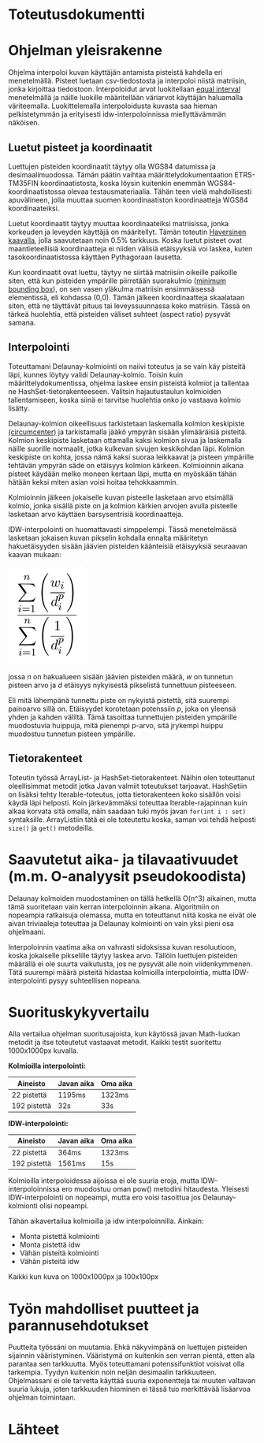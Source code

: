 # Toteutusdokumentti

# Ohjelman yleisrakenne

Ohjelma interpoloi kuvan käyttäjän antamista pisteistä kahdella eri menetelmällä. Pisteet luetaan csv-tiedostosta ja interpoloi niistä matriisin, jonka kirjoittaa tiedostoon. Interpoloidut arvot luokitellaan [equal interval](http://wiki.gis.com/wiki/index.php/Equal_Interval_classification) menetelmällä ja näille luokille määritellään väriarvot käyttäjän haluamalla väriteemalla. Luokittelemalla interpoloidusta kuvasta saa hieman pelkistetymmän ja erityisesti idw-interpoloinnissa miellyttävämmän näköisen.

## Luetut pisteet ja koordinaatit

Luettujen pisteiden koordinaatit täytyy olla WGS84 datumissa ja desimaalimuodossa. Tämän päätin vaihtaa määrittelydokumentaation ETRS-TM35FIN koordinaatistosta, koska löysin kuitenkin enemmän WGS84-koordinaatistossa olevaa testausmateriaalia. Tähän teen vielä mahdollisesti apuvälineen, jolla muuttaa suomen koordinaatiston koordinaatteja WGS84 koordinaateiksi. 

Luetut koordinaatit täytyy muuttaa koordinaateiksi matriisissa, jonka korkeuden ja leveyden käyttäjä on määritellyt. Tämän toteutin [Haversinen kaavalla](https://en.wikipedia.org/wiki/Haversine_formula), jolla saavutetaan noin 0.5% tarkkuus. Koska luetut pisteet ovat maantieteellisiä koordinaatteja ei niiden välisiä etäisyyksiä voi laskea, kuten tasokoordinaatistossa käyttäen Pythagoraan lausetta.

Kun koordinaatit ovat luettu, täytyy ne siirtää matriisiin oikeille paikoille siten, että kun pisteiden ympärille piirretään suorakulmio ([minimum bounding box](https://en.wikipedia.org/wiki/Minimum_bounding_rectangle)), on sen vasen yläkulma matriisin ensimmäisessä elementissä, eli kohdassa (0,0). Tämän jälkeen koordinaatteja skaalataan siten, että ne täyttävät pituus tai leveyssuunnassa koko matriisin. Tässä on tärkeä huolehtia, että pisteiden väliset suhteet (aspect ratio) pysyvät samana.

## Interpolointi

Toteuttamani Delaunay-kolmiointi on naiivi toteutus ja se vain käy pisteitä läpi, kunnes löytyy validi Delaunay-kolmio. Toisin kuin määrittelydokumentissa, ohjelma laskee ensin pisteistä kolmiot ja tallentaa ne HashSet-tietorakenteeseen. Valitsin hajautustaulun kolmioiden tallentamiseen, koska siinä ei tarvitse huolehtia onko jo vastaava kolmio lisätty.

Delaunay-kolmion oikeellisuus tarkistetaan laskemalla kolmion keskipiste [(circumcenter)](http://mathworld.wolfram.com/Circumcenter.html) ja tarkistamalla jääkö ympyrän sisään ylimääräisiä pisteitä. Kolmion keskipiste lasketaan ottamalla kaksi kolmion sivua ja laskemalla näille suorille normaalit, jotka kulkevan sivujen keskikohdan läpi. Kolmion keskipiste on kohta, jossa nämä kaksi suoraa leikkaavat ja pisteen ympärille tehtävän ympyrän säde on etäisyys kolmion kärkeen. Kolmioinnin aikana pisteet käydään melko moneen kertaan läpi, mutta en myöskään tähän hätään keksi miten asian voisi hoitaa tehokkaammin.

Kolmioinnin jälkeen jokaiselle kuvan pisteelle lasketaan arvo etsimällä kolmio, jonka sisällä piste on ja kolmion kärkien arvojen avulla pisteelle lasketaan arvo käyttäen barsysentrisiä koordinaatteja.

IDW-interpolointi on huomattavasti simppelempi. Tässä menetelmässä lasketaan jokaisen kuvan pikselin kohdalla ennalta määritetyn hakuetäisyyden sisään jäävien pisteiden käänteisiä etäisyyksiä seuraavan kaavan mukaan:

![IDW formula](images/IDW_formula.png)

jossa *n* on hakualueen sisään jäävien pisteiden määrä, *w* on tunnetun pisteen arvo ja *d* etäisyys nykyisestä pikselistä tunnettuun pisteeseen.

Eli mitä lähempänä tunnettu piste on nykyistä pistettä, sitä suurempi painoarvo sillä on. Etäisyydet korotetaan potenssiin *p*, joka on yleensä yhden ja kahden väliltä. Tämä tasoittaa tunnettujen pisteiden ympärille muodostuvia huippuja, mitä pienempi p-arvo, sitä jrykempi huippu muodostuu tunnetun pisteen ympärille.

## Tietorakenteet

Toteutin työssä ArrayList- ja HashSet-tietorakenteet. Näihin olen toteuttanut oleellisimmat metodit jotka Javan valmiit toteutukset tarjoavat. HashSetiin on lisäksi tehty Iterable-toteutus, jotta tietorakenteen koko sisällön voisi käydä läpi helposti. Koin järkevämmäksi toteuttaa Iterable-rajapinnan kuin alkaa korvata sitä omalla, näin saadaan tuki myös javan `for(int i : set)` syntaksille. ArrayListiin tätä ei ole toteutettu koska, saman voi tehdä helposti `size()` ja `get()` metodeilla.

# Saavutetut aika- ja tilavaativuudet (m.m. O-analyysit pseudokoodista)

Delaunay kolmoiden muodostaminen on tällä hetkellä O(n^3) aikainen, mutta tämä suoritetaan vain kerran interpoloinnin aikana. Algoritmiin on nopeampia ratkaisuja olemassa, mutta en toteuttanut niitä koska ne eivät ole aivan triviaaleja toteuttaa ja Delaunay kolmiointi on vain yksi pieni osa ohjelmaani.

Interpoloinnin vaatima aika on vahvasti sidoksissa kuvan resoluutioon, koska jokaiselle pikselille täytyy laskea arvo. Tällöin luettujen pisteiden määrällä ei ole suurta vaikutusta, jos ne pysyvät alle noin viidenkymmenen. Tätä suurempi määrä pisteitä hidastaa kolmioilla interpolointia, mutta IDW-interpolointi pysyy suhteellisen nopeana.

# Suorituskykyvertailu

Alla vertailua ohjelman suoritusajoista, kun käytössä javan Math-luokan metodit ja itse toteutetut vastaavat metodit. Kaikki testit suoritettu 1000x1000px kuvalla.

**Kolmioilla interpolointi:**

**Aineisto**|**Javan aika**|**Oma aika**
|--|--|--|
|22 pistettä|1195ms|1323ms|
|192 pistettä|32s|33s|

**IDW-interpolointi:**

**Aineisto**|**Javan aika**|**Oma aika**
|--|--|--|
|22 pistettä|364ms|1323ms|
|192 pistettä|1561ms|15s|

Kolmioilla interpoloidessa aijoissa ei ole suuria eroja, mutta IDW-interpoloinnissa ero muodostuu oman pow() metodini hitaudesta. Yleisesti IDW-interpolointi on nopeampi, mutta ero voisi tasoittua jos Delaunay-kolmionti olisi nopeampi.


Tähän aikavertailua kolmioilla ja idw interpoloinnilla. Ainkain:
* Monta pistettä kolmiointi
* Monta pistettä idw
* Vähän pisteitä kolmiointi
* Vähän pisteitä idw

Kaikki kun kuva on 1000x1000px ja 100x100px

# Työn mahdolliset puutteet ja parannusehdotukset

Puutteita työssäni on muutamia. Ehkä näkyvimpänä on luettujen pisteiden sijainnin vääristyminen. Vääristymä on kuitenkin sen verran pientä, etten ala parantaa sen tarkkuutta. Myös toteuttamani potenssifunktiot voisivat olla tarkempia. Tyydyn kuitenkin noin neljän desimaalin tarkkuuteen. Ohjelmassani ei ole tarvetta käyttää suuria exponentteja tai muuten valtavan suuria lukuja, joten tarkkuuden hiominen ei tässä tuo merkittävää lisäarvoa ohjelman toimintaan.

# Lähteet
